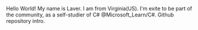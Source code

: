 Hello World!
My name is Laver. I am from Virginia(US).
I'm exite to be part of the community, as a self-studier of C# @Microsoft_Learn/C#. 
Github repository intro.
